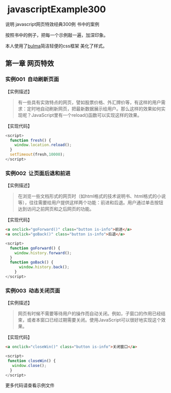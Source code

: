 #  javascriptExample300
说明
javascript网页特效经典300例 书中的案例

按照书中的例子，把每一个示例敲一遍，加深印象。

本人使用了[bulma](https://github.com/jgthms/bulma "bulma")简洁轻便的css框架 美化了样式。


## 第一章 网页特效
### 实例001  自动刷新页面

【实例描述】
> 有一些具有实效特点的网页，譬如股票价格、外汇牌价等，有这样的用户需求：定时地自动刷新网页，把最新数据展示给用户。那么这样的效果如何实现呢？JavaScript里有一个reload()函数可以实现这样的效果。

【实现代码】
```javascript
<script>
  function fresh() {
    window.location.reload();
  }
  setTimeout(fresh,10000);
</script>
```
### 实例002  让页面后退和前进

【实例描述】
> 在浏览一些文档形式的网页时（如html格式的技术说明书、html格式的小说等），往往需要给用户提供这样两个功能：前进和后退。用户通过单击按钮达到访问之前网页和之后网页的功能。

【实现代码】
```html
<a onclick="goForward()" class="button is-info">前进</a>
<a onclick="goBack()" class="button is-info">后退</a>
```
```javascript
<script>
  function goForward() {
    window.history.forward();
  }
  function goBack() {
      window.history.back();
    }
</script>
```
### 实例003  动态关闭页面

【实例描述】
> 网页有时候不需要等待用户的操作而自动关闭。例如，子窗口的作用已经结束，或者本窗口已经过期需要关闭。使用JavaScript可以很好地实现这个效果。

【实现代码】
```html
<a onclick="closeWin()" class="button is-info">关闭窗口</a>
```
```javascript
<script>
 function closeWin() {
   window.close();
  }
</script>
```
更多代码请查看示例文件